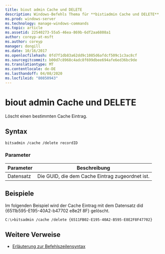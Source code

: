 ```yaml
---
title: biout admin Cache und DELETE
description: Windows-Befehls Thema für **bistiadmin Cache und DELETE**, wodurch ein bestimmter Cache Eintrag gelöscht wird.
ms.prod: windows-server
ms.technology: manage-windows-commands
ms.topic: article
ms.assetid: 22540273-55a5-46ea-869b-6df2aa6808a1
author: coreyp-at-msft
ms.author: coreyp
manager: dongill
ms.date: 10/16/2017
ms.openlocfilehash: 0fd7f1db83a62dd9c1085d6afdcf509c1c3ac8cf
ms.sourcegitcommit: b00d7c8968c4adc8f699dbee694afe6ed36bc9de
ms.translationtype: MT
ms.contentlocale: de-DE
ms.lasthandoff: 04/08/2020
ms.locfileid: "80850943"
---
```

# <a name="bitsadmin-cache-and-delete"></a>biout admin Cache und DELETE

Löscht einen bestimmten Cache Eintrag.

## <a name="syntax"></a>Syntax

```
bitsadmin /cache /delete recordID
```

### <a name="parameters"></a>Parameter

| Parameter | Beschreibung |
| -------------- | -------------- |
| Datensatz | Die GUID, die dem Cache Eintrag zugeordnet ist. |

## <a name="examples"></a><a name=BKMK_examples></a>Beispiele

Im folgenden Beispiel wird der Cache Eintrag mit dem Datensatz did {6511b595-E195-40A2-b47702 e8e2f 8F} gelöscht.

```
C:\>bitsadmin /cache /delete {6511FB02-E195-40A2-B595-E8E2F8F47702}
```

## <a name="additional-references"></a>Weitere Verweise

- [Erläuterung zur Befehlszeilensyntax](command-line-syntax-key.md)
